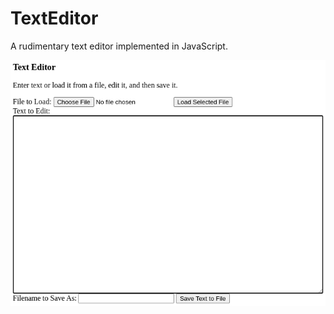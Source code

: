 TextEditor
==========

A rudimentary text editor implemented in JavaScript.

<img src="Screenshot.png" />
